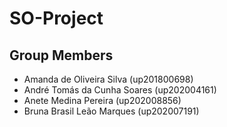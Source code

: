# SO-Project

## Group Members

- Amanda de Oliveira Silva (up201800698)
- André Tomás da Cunha Soares (up202004161)
- Anete Medina Pereira (up202008856)
- Bruna Brasil Leão Marques (up202007191)
